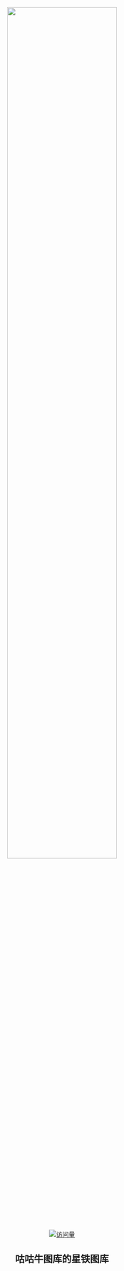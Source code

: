 <p align="center">
  <img src="https://s2.loli.net/2025/04/13/vmLCJ54kUWxB83f.png" width="70%">
</p>

<div align="center"> 
  
  [![访问量](https://profile-counter.glitch.me/GuGuNiu-SR-Waves-ZZZ/count.svg)](https://github.com/GuGuNiu/GuGuNiu-SR-Waves-ZZZ/)
  
</div>

<div align="center"> 
 
 ## 咕咕牛图库的星铁图库
 
</div
